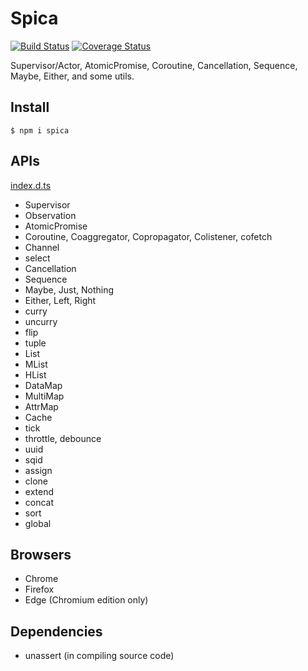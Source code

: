 # Spica

[![Build Status](https://travis-ci.org/falsandtru/spica.svg?branch=master)](https://travis-ci.org/falsandtru/spica)
[![Coverage Status](https://coveralls.io/repos/falsandtru/spica/badge.svg?branch=master&service=github)](https://coveralls.io/github/falsandtru/spica?branch=master)

Supervisor/Actor, AtomicPromise, Coroutine, Cancellation, Sequence, Maybe, Either, and some utils.

## Install

```
$ npm i spica
```

## APIs

[index.d.ts](index.d.ts)

- Supervisor
- Observation
- AtomicPromise
- Coroutine, Coaggregator, Copropagator, Colistener, cofetch
- Channel
- select
- Cancellation
- Sequence
- Maybe, Just, Nothing
- Either, Left, Right
- curry
- uncurry
- flip
- tuple
- List
- MList
- HList
- DataMap
- MultiMap
- AttrMap
- Cache
- tick
- throttle, debounce
- uuid
- sqid
- assign
- clone
- extend
- concat
- sort
- global

## Browsers

- Chrome
- Firefox
- Edge (Chromium edition only)

## Dependencies

- unassert (in compiling source code)
